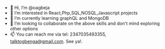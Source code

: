 - 👋 Hi, I’m @oagbeja
- 👀 I’m interested in React,Php,SQL,NOSQL,Javascript projects
- 🌱 I’m currently learning graphQL and MongoDB
- 💞️ I’m looking to collaborate on the above skills and don't mind exploring other options
- 📫 You can reach me via tel: 2347035493355, talktogbenga@gmail.com.   See ya!.

<!---
oagbeja/oagbeja is a ✨ special ✨ repository because its `README.md` (this file) appears on your GitHub profile.
You can click the Preview link to take a look at your changes.
--->
